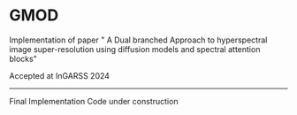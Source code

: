 # GMOD
Implementation of paper " A Dual branched Approach to hyperspectral image super-resolution using diffusion models and spectral attention blocks" 

Accepted at InGARSS 2024

---

Final Implementation Code under construction 

